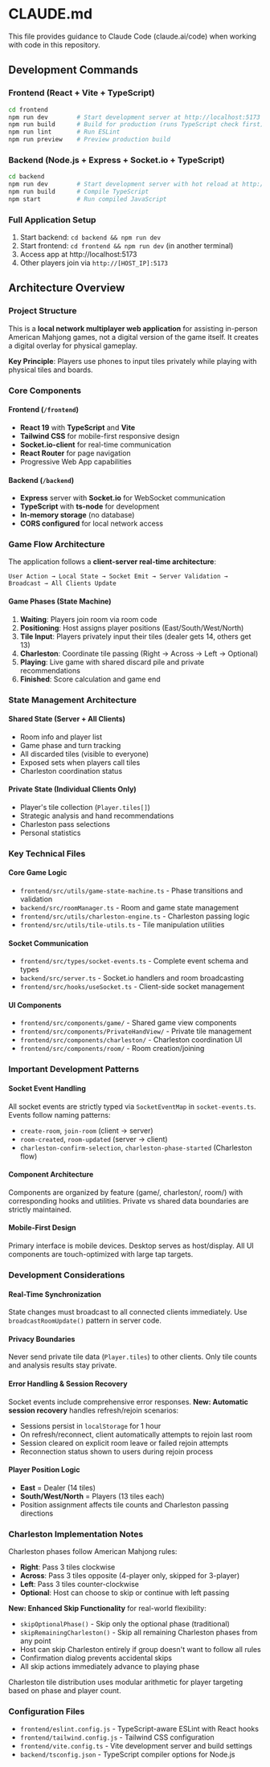# CLAUDE.md

This file provides guidance to Claude Code (claude.ai/code) when working with code in this repository.

## Development Commands

### Frontend (React + Vite + TypeScript)
```bash
cd frontend
npm run dev        # Start development server at http://localhost:5173
npm run build      # Build for production (runs TypeScript check first)
npm run lint       # Run ESLint
npm run preview    # Preview production build
```

### Backend (Node.js + Express + Socket.io + TypeScript)
```bash
cd backend
npm run dev        # Start development server with hot reload at http://localhost:5000
npm run build      # Compile TypeScript
npm start          # Run compiled JavaScript
```

### Full Application Setup
1. Start backend: `cd backend && npm run dev`
2. Start frontend: `cd frontend && npm run dev` (in another terminal)
3. Access app at http://localhost:5173
4. Other players join via `http://[HOST_IP]:5173`

## Architecture Overview

### Project Structure
This is a **local network multiplayer web application** for assisting in-person American Mahjong games, not a digital version of the game itself. It creates a digital overlay for physical gameplay.

**Key Principle**: Players use phones to input tiles privately while playing with physical tiles and boards.

### Core Components

#### Frontend (`/frontend`)
- **React 19** with **TypeScript** and **Vite**
- **Tailwind CSS** for mobile-first responsive design
- **Socket.io-client** for real-time communication
- **React Router** for page navigation
- Progressive Web App capabilities

#### Backend (`/backend`)
- **Express** server with **Socket.io** for WebSocket communication
- **TypeScript** with **ts-node** for development
- **In-memory storage** (no database)
- **CORS configured** for local network access

### Game Flow Architecture

The application follows a **client-server real-time architecture**:
```
User Action → Local State → Socket Emit → Server Validation → Broadcast → All Clients Update
```

#### Game Phases (State Machine)
1. **Waiting**: Players join room via room code
2. **Positioning**: Host assigns player positions (East/South/West/North)
3. **Tile Input**: Players privately input their tiles (dealer gets 14, others get 13)
4. **Charleston**: Coordinate tile passing (Right → Across → Left → Optional)
5. **Playing**: Live game with shared discard pile and private recommendations
6. **Finished**: Score calculation and game end

### State Management Architecture

#### Shared State (Server + All Clients)
- Room info and player list
- Game phase and turn tracking
- All discarded tiles (visible to everyone)
- Exposed sets when players call tiles
- Charleston coordination status

#### Private State (Individual Clients Only)
- Player's tile collection (`Player.tiles[]`)
- Strategic analysis and hand recommendations
- Charleston pass selections
- Personal statistics

### Key Technical Files

#### Core Game Logic
- `frontend/src/utils/game-state-machine.ts` - Phase transitions and validation
- `backend/src/roomManager.ts` - Room and game state management
- `frontend/src/utils/charleston-engine.ts` - Charleston passing logic
- `frontend/src/utils/tile-utils.ts` - Tile manipulation utilities

#### Socket Communication
- `frontend/src/types/socket-events.ts` - Complete event schema and types
- `backend/src/server.ts` - Socket.io handlers and room broadcasting
- `frontend/src/hooks/useSocket.ts` - Client-side socket management

#### UI Components
- `frontend/src/components/game/` - Shared game view components
- `frontend/src/components/PrivateHandView/` - Private tile management
- `frontend/src/components/charleston/` - Charleston coordination UI
- `frontend/src/components/room/` - Room creation/joining

### Important Development Patterns

#### Socket Event Handling
All socket events are strictly typed via `SocketEventMap` in `socket-events.ts`. Events follow naming patterns:
- `create-room`, `join-room` (client → server)
- `room-created`, `room-updated` (server → client)
- `charleston-confirm-selection`, `charleston-phase-started` (Charleston flow)

#### Component Architecture
Components are organized by feature (game/, charleston/, room/) with corresponding hooks and utilities. Private vs shared data boundaries are strictly maintained.

#### Mobile-First Design
Primary interface is mobile devices. Desktop serves as host/display. All UI components are touch-optimized with large tap targets.

### Development Considerations

#### Real-Time Synchronization
State changes must broadcast to all connected clients immediately. Use `broadcastRoomUpdate()` pattern in server code.

#### Privacy Boundaries
Never send private tile data (`Player.tiles`) to other clients. Only tile counts and analysis results stay private.

#### Error Handling & Session Recovery
Socket events include comprehensive error responses. **New: Automatic session recovery** handles refresh/rejoin scenarios:
- Sessions persist in `localStorage` for 1 hour
- On refresh/reconnect, client automatically attempts to rejoin last room
- Session cleared on explicit room leave or failed rejoin attempts
- Reconnection status shown to users during rejoin process

#### Player Position Logic
- **East** = Dealer (14 tiles)
- **South/West/North** = Players (13 tiles each)
- Position assignment affects tile counts and Charleston passing directions

### Charleston Implementation Notes
Charleston phases follow American Mahjong rules:
- **Right**: Pass 3 tiles clockwise
- **Across**: Pass 3 tiles opposite (4-player only, skipped for 3-player)
- **Left**: Pass 3 tiles counter-clockwise  
- **Optional**: Host can choose to skip or continue with left passing

**New: Enhanced Skip Functionality** for real-world flexibility:
- `skipOptionalPhase()` - Skip only the optional phase (traditional)
- `skipRemainingCharleston()` - Skip all remaining Charleston phases from any point
- Host can skip Charleston entirely if group doesn't want to follow all rules
- Confirmation dialog prevents accidental skips
- All skip actions immediately advance to playing phase

Charleston tile distribution uses modular arithmetic for player targeting based on phase and player count.

### Configuration Files
- `frontend/eslint.config.js` - TypeScript-aware ESLint with React hooks
- `frontend/tailwind.config.js` - Tailwind CSS configuration
- `frontend/vite.config.ts` - Vite development server and build settings
- `backend/tsconfig.json` - TypeScript compiler options for Node.js